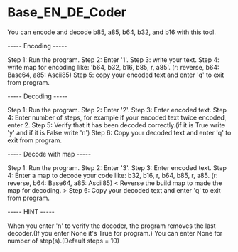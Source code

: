 # Base_EN_DE_Coder
You can encode and decode b85, a85, b64, b32, and b16 with this tool.


----- Encoding -----

Step 1: Run the program.
Step 2: Enter '1'.
Step 3: write your text.
Step 4: write map for encoding like: 'b64, b32, b16, b85, r, a85'. (r: reverse, b64: Base64, a85: Ascii85)
Step 5: copy your encoded text and enter 'q' to exit from program.


----- Decoding -----

Step 1: Run the program.
Step 2: Enter '2'.
Step 3: Enter encoded text.
Step 4: Enter number of steps, for example if your encoded text twice encoded, enter 2.
Step 5: Verify that it has been decoded correctly.(if it is True write 'y' and if it is False write 'n')
Step 6: Copy your decoded text and enter 'q' to exit from program.


----- Decode with map -----

Step 1: Run the program.
Step 2: Enter '3'.
Step 3: Enter encoded text.
Step 4: Enter a map to decode your code like: b32, b16, r, b64, b85, r, a85. (r: reverse, b64: Base64, a85: Ascii85)
< Reverse the build map to made the map for decoding. >
Step 6: Copy your decoded text and enter 'q' to exit from program.


----- HINT -----

When you enter 'n' to verify the decoder, the program removes the last decoder.(If you enter None it's True for program.)
You can enter None for number of step(s).(Default steps = 10)
